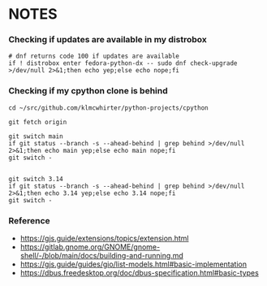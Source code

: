 # NOTES

### Checking if updates are available in my distrobox
```
# dnf returns code 100 if updates are available
if ! distrobox enter fedora-python-dx -- sudo dnf check-upgrade >/dev/null 2>&1;then echo yep;else echo nope;fi
```

### Checking if my cpython clone is behind
```
cd ~/src/github.com/klmcwhirter/python-projects/cpython

git fetch origin

git switch main
if git status --branch -s --ahead-behind | grep behind >/dev/null 2>&1;then echo main yep;else echo main nope;fi
git switch -


git switch 3.14
if git status --branch -s --ahead-behind | grep behind >/dev/null 2>&1;then echo 3.14 yep;else echo 3.14 nope;fi
git switch -

```

### Reference
- https://gjs.guide/extensions/topics/extension.html
- https://gitlab.gnome.org/GNOME/gnome-shell/-/blob/main/docs/building-and-running.md
- https://gjs.guide/guides/gio/list-models.html#basic-implementation
- https://dbus.freedesktop.org/doc/dbus-specification.html#basic-types